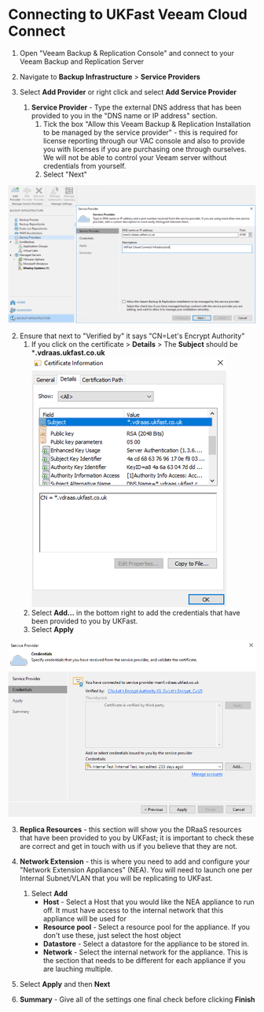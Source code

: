 # Connecting to UKFast Veeam Cloud Connect 
 
1. Open "Veeam Backup & Replication Console" and connect to your Veeam Backup and Replication Server 

2. Navigate to **Backup Infrastructure** > **Service Providers**

3. Select **Add Provider** or right click and select **Add Service Provider**

   1. **Service Provider** - Type the external DNS address that has been provided to you in the "DNS name or IP address" section.
       1. Tick the box "Allow this Veeam Backup & Replication Installation to be managed by the service provider" - this is required for license reporting through our VAC console and also to provide you with licenses if you are purchasing one through ourselves. We will not be able to control your Veeam server without credentials from yourself. 
       2. Select "Next"

![Connect to UKast Cloud Connect Infrastructure](files/connecttoserviceprovider/connecttoserviceprovider.png)

   2. Ensure that next to "Verified by" it says "CN=Let's Encrypt Authority"
      1. If you click on the certificate > **Details** > The **Subject** should be ***.vdraas.ukfast.co.uk**
      ![Connect to UKast Cloud Connect Infrastructure](files/connecttoserviceprovider/connecttoserviceprovider_cert.png)
      2. Select **Add...** in the bottom right to add the credentials that have been provided to you by UKFast.
      3. Select **Apply**

  ![Connect to UKast Cloud Connect Infrastructure](files/connecttoserviceprovider/connecttoserviceprovider_credentials.png)


   3. **Replica Resources** - this section will show you the DRaaS resources that have been provided to you by UKFast; it is important to check these are correct and get in touch with us if you believe that they are not.

   4. **Network Extension** - this is where you need to add and configure your "Network Extension Appliances" (NEA). You will need to launch one per Internal Subnet/VLAN that you will be replicating to UKFast. 
      1. Select **Add**
         * **Host** - Select a Host that you would like the NEA appliance to run off. It must have access to the internal network that this appliance will be used for
         * **Resource pool** - Select a resource pool for the appliance. If you don't use these, just select the host object
         * **Datastore** - Select a datastore for the appliance to be stored in.
         * **Network** - Select the internal network for the appliance. This is the section that needs to be different for each appliance if you are lauching multiple.
   5. Select **Apply** and then **Next**
   6. **Summary** - Give all of the settings one final check before clicking **Finish**